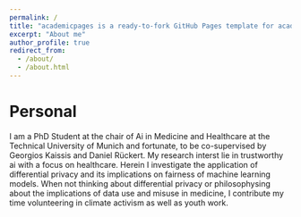 ```yaml
---
permalink: /
title: "academicpages is a ready-to-fork GitHub Pages template for academic personal websites"
excerpt: "About me"
author_profile: true
redirect_from: 
  - /about/
  - /about.html
---
```


Personal
======
I am a PhD Student at the chair of Ai in Medicine and Healthcare at the Technical University of Munich and fortunate, to be co-supervised by Georgios Kaissis and Daniel Rückert. My research interst lie in trustworthy ai with a focus on healthcare. Herein I investigate the application of differential privacy and its implications on fairness of machine learning models.
When not thinking about differential privacy or philosophysing about the implications of data use and misuse in medicine, I contribute my time volunteering in climate activism as well as youth work.
